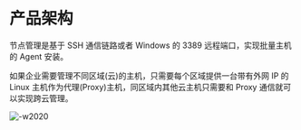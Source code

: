 # 产品架构

节点管理是基于 SSH 通信链路或者 Windows 的 3389 远程端口，实现批量主机的 Agent 安装。

如果企业需要管理不同区域(云)的主机，只需要每个区域提供一台带有外网 IP 的 Linux 主机作为代理(Proxy)主机，同区域内其他云主机只需要和 Proxy 通信就可以实现跨云管理。

![-w2020](./media/a219aaeefb7408dd1e4b45c7c942f767.png)

